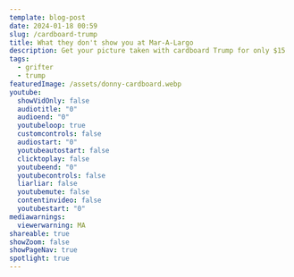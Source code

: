 ```yaml
---
template: blog-post
date: 2024-01-18 00:59
slug: /cardboard-trump
title: What they don't show you at Mar-A-Largo
description: Get your picture taken with cardboard Trump for only $15
tags:
  - grifter
  - trump
featuredImage: /assets/donny-cardboard.webp
youtube:
  showVidOnly: false
  audiotitle: "0"
  audioend: "0"
  youtubeloop: true
  customcontrols: false
  audiostart: "0"
  youtubeautostart: false
  clicktoplay: false
  youtubeend: "0"
  youtubecontrols: false
  liarliar: false
  youtubemute: false
  contentinvideo: false
  youtubestart: "0"
mediawarnings:
  viewerwarning: MA
shareable: true
showZoom: false
showPageNav: true
spotlight: true
---
```

